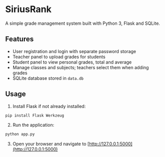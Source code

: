 # SiriusRank

A simple grade management system built with Python 3, Flask and SQLite.

## Features

- User registration and login with separate password storage
- Teacher panel to upload grades for students
- Student panel to view personal grades, total and average
- Manage classes and subjects; teachers select them when adding grades
- SQLite database stored in `data.db`

## Usage

1. Install Flask if not already installed:

```bash
pip install Flask Werkzeug
```

2. Run the application:

```bash
python app.py
```

3. Open your browser and navigate to [http://127.0.0.1:5000](http://127.0.0.1:5000)

